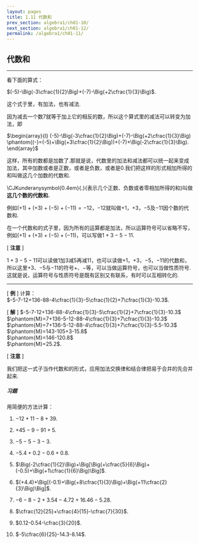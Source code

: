 ```yaml
---
layout: pages
title: 1.11 代数和
prev_section: algebra1/ch01-10/
next_section: algebra1/ch01-12/
permalink: /algebra1/ch01-11/
---
```


代数和
------

----

看下面的算式：

$(-5)-\Big(-3\cfrac{1}{2}\Big)+(-7)-\Big(+2\cfrac{1}{3}\Big)$.

这个式于里，有加法，也有减法.

因为减去一个数7就等于加上它的相反的数，所以这个算式里的减法可以转变为加法，即

$\begin{array}{l}
(-5)-\Big(-3\cfrac{1}{2}\Big)+(-7)-\Big(+2\cfrac{1}{3}\Big)  
\phantom{(-}=(-5)+\Big(+3\cfrac{1}{2}\Big))+(-7)+\Big(-2\cfrac{1}{3}\Big).
\end{array}$

这样，所有的数都是加数了.那就是说，代数里的加法和减法都可以统一起来变成加法，其中加数或者是正数，或者是负数，或者是$0$.我们把这样的形式相加所得的和叫做这几个加数的代数和.

<span>\CJKunderanysymbol{0.4em}{.}{表示几个正数、负数或者零相加所得的和}</span>叫做**这几个数的代数和.**

例如$(+1)+(+3)+(-5)+(-11)=-12$，$-12$就叫做$+1$，$+3$，$-5$及$-11$因个数的代数和.

在一个代数和的式子里，因为所有的运算都是加法，所以运算符号可以省略不写，例如$(+1)+(+3)+(-5)+(-11)$，可以写做$1+3-5-11$.

[ **注意** ]

$1+3-5-11$可以读做$1$加$3$减$5$再减$11$，也可以读做$+1$，$+3$，$-5$，$-11$的代数和，所以这里$+3$、$-5$与$-11$的符号$+$、$-$等，可以当做运算符号，也可以当做性质符号.这就是说，运算符号与性质符号是既有区别又有联系，有时可以互相转化的.


----

[ **例** ] 计算：  
$-5-7-12+136-88-4\cfrac{1}{3}-5\cfrac{1}{2}+7\cfrac{1}{3}-10.3$.

[ **解** ] $-5-7-12+136-88-4\cfrac{1}{3}-5\cfrac{1}{2}+7\cfrac{1}{3}-10.3$  
$\phantom{M}=7+136-5-12-88-4\cfrac{1}{3}+7\cfrac{1}{3}-10.3$  
$\phantom{M}=7+136-5-12-88-4\cfrac{1}{3}+7\cfrac{1}{3}-5.5-10.3$  
$\phantom{M}=143-105+3-15.8$  
$\phantom{M}=146-120.8$  
$\phantom{M}=25.2$.

[ **注意** ]

我们把这一式子当作代数和的形式，应用加法交换律和结合律把易于合并的先合并起来.




<div class="note">
<h5>习题</h5>
</div>

用简便的方法计算：

1.  $-12+11-8+39$.

2.  $+45-9-91+5$.

3.  $-5-5-3-3$.

4.  $-5.4+0.2-0.6+0.8$.

5.  $\Big(-2\cfrac{1}{2}\Big)+\Big[\Big(+\cfrac{5}{6}\Big)+(-0.5)+\Big(+1\cfrac{1}{6}\Big)\Big]$.

6.  $(+4.4)+\Big[(-0.1)+\Big(+8\cfrac{1}{3}\Big)+\Big(+11\cfrac{2}{3}\Big)\Big]$.

7.  $-6-8-2+3.54-4.72+16.46-5.28$.

8.  $\cfrac{12}{25}+\cfrac{4}{15}-\cfrac{7}{30}$.

9.  $0.12-0.54-\cfrac{3}{20}$.

10. $-5\cfrac{6}{25}-14.3-8.14$.



